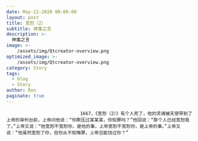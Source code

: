 ```yaml
---
date: May-12-2020 00:00:00
layout: post
title: 宽恕（2）
subtitle: 神寓之言
description: >-
  神寓之言
image: >-
    /assets/img/Qtcreator-overview.png
optimized_image: >-
    /assets/img/Qtcreator-overview.png
category: Story
tags:
  - blog
  - Story
author: Ron
paginate: true
---
```


							　　1667，《宽恕（2）》有个人死了，他的灵魂被天使带到了上帝的审判台前，上帝问他说：“你欺压过某某某，你知罪吗？”他回说：“那个人已经宽恕我了。”上帝又说：“他宽恕不宽恕你，是他的事，上帝宽恕不宽恕你，是上帝的事。”上帝又说：“他虽然宽恕了你，但你从不知悔罪，上帝岂能饶过你？”
							
							
						